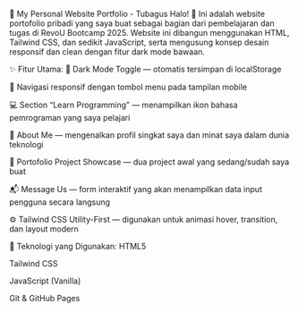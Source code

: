 🧾 My Personal Website Portfolio - Tubagus
Halo! 👋 Ini adalah website portofolio pribadi yang saya buat sebagai bagian dari pembelajaran dan tugas di RevoU Bootcamp 2025. Website ini dibangun menggunakan HTML, Tailwind CSS, dan sedikit JavaScript, serta mengusung konsep desain responsif dan clean dengan fitur dark mode bawaan.

✨ Fitur Utama:
🎨 Dark Mode Toggle — otomatis tersimpan di localStorage

🧭 Navigasi responsif dengan tombol menu pada tampilan mobile

💻 Section “Learn Programming” — menampilkan ikon bahasa pemrograman yang saya pelajari

👤 About Me — mengenalkan profil singkat saya dan minat saya dalam dunia teknologi

🧩 Portofolio Project Showcase — dua project awal yang sedang/sudah saya buat

📬 Message Us — form interaktif yang akan menampilkan data input pengguna secara langsung

⚙️ Tailwind CSS Utility-First — digunakan untuk animasi hover, transition, dan layout modern

🚀 Teknologi yang Digunakan:
HTML5

Tailwind CSS

JavaScript (Vanilla)

Git & GitHub Pages

